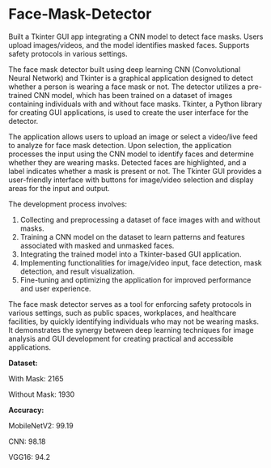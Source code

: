 # Face-Mask-Detector
Built a Tkinter GUI app integrating a CNN model to detect face masks. Users upload images/videos, and the model identifies masked faces. Supports safety protocols in various settings.

The face mask detector built using deep learning CNN (Convolutional Neural Network) and Tkinter is a graphical application designed to detect whether a person is wearing a face mask or not. The detector utilizes a pre-trained CNN model, which has been trained on a dataset of images containing individuals with and without face masks. Tkinter, a Python library for creating GUI applications, is used to create the user interface for the detector.

The application allows users to upload an image or select a video/live feed to analyze for face mask detection. Upon selection, the application processes the input using the CNN model to identify faces and determine whether they are wearing masks. Detected faces are highlighted, and a label indicates whether a mask is present or not. The Tkinter GUI provides a user-friendly interface with buttons for image/video selection and display areas for the input and output.

The development process involves:
1. Collecting and preprocessing a dataset of face images with and without masks.
2. Training a CNN model on the dataset to learn patterns and features associated with masked and unmasked faces.
3. Integrating the trained model into a Tkinter-based GUI application.
4. Implementing functionalities for image/video input, face detection, mask detection, and result visualization.
5. Fine-tuning and optimizing the application for improved performance and user experience.

The face mask detector serves as a tool for enforcing safety protocols in various settings, such as public spaces, workplaces, and healthcare facilities, by quickly identifying individuals who may not be wearing masks. It demonstrates the synergy between deep learning techniques for image analysis and GUI development for creating practical and accessible applications.

**Dataset:**

With Mask: 2165

Without Mask: 1930

**Accuracy:**

MobileNetV2: 99.19

CNN: 98.18

VGG16: 94.2
